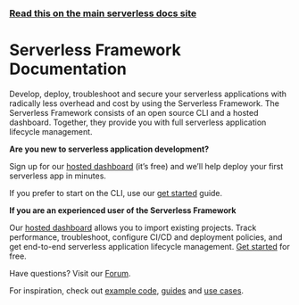 <!--
title: Serverless Framework Documentation
menuText: Overview
layout: Doc
menuItems:
  - {menuText: "Get Started", path: /framework/docs/getting-started/}
  - {menuText: "User Guides", path: /framework/docs/guides/}
  - {menuText: "- Insights", path: /framework/docs/guides/insights/}
  - {menuText: "- Notifications", path: /framework/docs/guides/notifications/}
  - {menuText: "- Output Variables", path: /framework/docs/guides/output-variables/}
  - {menuText: "- Secrets", path: /framework/docs/guides/secrets/}
  - {menuText: "- Safeguards", path: /framework/docs/guides/safeguards/}
  - {menuText: "- Access Roles", path: /framework/docs/guides/access-roles/}
  - {menuText: "- Profiles", path: /framework/docs/guides/profiles/}
  - {menuText: "- Pipelines", path: /framework/docs/guides/pipelines/}
  - {menuText: "Provider CLI References", path: /framework/docs/providers}
  - {menuText: "- AWS", path: /framework/docs/providers/aws/}
  - {menuText: "- Azure", path: /framework/docs/providers/azure/}
  - {menuText: "- fn", path: /framework/docs/providers/fn/}
  - {menuText: "- Google", path: /framework/docs/providers/google/}
  - {menuText: "- OpenWhisk", path: /framework/docs/providers/openwhisk/}
  - {menuText: "- Kubeless" , path: /framework/docs/providers/kubeless/}
  - {menuText: "- Knative" , path: /framework/docs/providers/knative/}
  - {menuText: "- Spotinst" , path: /framework/docs/providers/spotinst/}
  - {menuText: "- Cloudflare" , path: /framework/docs/providers/cloudflare/}
  - {menuText: "- Alibaba Cloud" , path: /framework/docs/providers/aliyun/}
  - {menuText: "- Tencent Cloud" , path: /framework/docs/providers/tencent/}
  - {menuText: "Examples", path: https://serverless.com/examples/}
  - {menuText: "Tutorials", path: https://serverless.com/blog/category/guides-and-tutorials/}
-->

<!-- DOCS-SITE-LINK:START automatically generated  -->

### [Read this on the main serverless docs site](https://www.serverless.com/framework/docs/)

<!-- DOCS-SITE-LINK:END -->

# Serverless Framework Documentation

Develop, deploy, troubleshoot and secure your serverless applications with radically less overhead and cost by using the Serverless Framework. The Serverless Framework consists of an open source CLI and a hosted dashboard. Together, they provide you with full serverless application lifecycle management.

**Are you new to serverless application development?**

Sign up for our [hosted dashboard](https://app.serverless.com) (it’s free) and we’ll help deploy your first serverless app in minutes.

If you prefer to start on the CLI, use our [get started](https://serverless.com/framework/docs/getting-started/) guide.

**If you are an experienced user of the Serverless Framework**

Our [hosted dashboard](https://app.serverless.com/) allows you to import existing projects. Track performance, troubleshoot, configure CI/CD and deployment policies, and get end-to-end serverless application lifecycle management.
[Get started](https://app.serverless.com) for free.

Have questions? Visit our [Forum](https://forum.serverless.com/).

For inspiration, check out [example code](https://serverless.com/examples/), [guides](https://serverless.com/blog/category/guides-and-tutorials/) and [use cases](https://serverless.com/learn/use-cases/).

